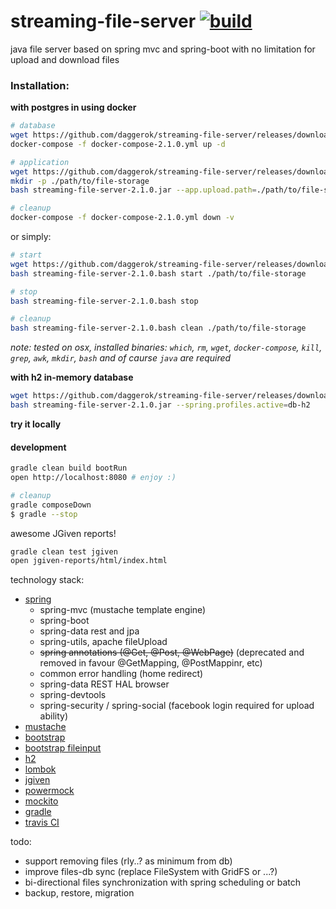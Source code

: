 streaming-file-server [![build](https://travis-ci.org/daggerok/streaming-file-server.svg?branch=master)](https://travis-ci.org/daggerok/streaming-file-server)
=====================

java file server based on spring mvc and spring-boot with no limitation for upload and download files

### Installation:

**with postgres in using docker**

```bash
# database
wget https://github.com/daggerok/streaming-file-server/releases/download/2.1.0/docker-compose-2.1.0.yml
docker-compose -f docker-compose-2.1.0.yml up -d

# application
wget https://github.com/daggerok/streaming-file-server/releases/download/2.1.0/streaming-file-server-2.1.0.jar
mkdir -p ./path/to/file-storage
bash streaming-file-server-2.1.0.jar --app.upload.path=./path/to/file-storage

# cleanup
docker-compose -f docker-compose-2.1.0.yml down -v
```

or simply:

```bash
# start
wget https://github.com/daggerok/streaming-file-server/releases/download/2.1.0/streaming-file-server-2.1.0.bash
bash streaming-file-server-2.1.0.bash start ./path/to/file-storage

# stop
bash streaming-file-server-2.1.0.bash stop

# cleanup
bash streaming-file-server-2.1.0.bash clean ./path/to/file-storage
```

*note: tested on osx, installed binaries: `which`, `rm`, `wget`, `docker-compose`, `kill`, `grep`, `awk`, `mkdir`, `bash` and of caurse `java` are required*

**with h2 in-memory database**

```bash
wget https://github.com/daggerok/streaming-file-server/releases/download/2.1.0/streaming-file-server-2.1.0.jar
bash streaming-file-server-2.1.0.jar --spring.profiles.active=db-h2
```

**try it locally**

#### development

```sh
gradle clean build bootRun
open http://localhost:8080 # enjoy :)

# cleanup
gradle composeDown
$ gradle --stop
```

awesome JGiven reports!

```sh
gradle clean test jgiven
open jgiven-reports/html/index.html
```

technology stack:

- [spring](https://spring.io/)
  - spring-mvc (mustache template engine)
  - spring-boot
  - spring-data rest and jpa
  - spring-utils, apache fileUpload
  - ~~spring annotations (@Get, @Post, @WebPage)~~ (deprecated and removed in favour @GetMapping, @PostMappinr, etc)
  - common error handling (home redirect)
  - spring-data REST HAL browser
  - spring-devtools
  - spring-security / spring-social (facebook login required for upload ability)
- [mustache](http://mustache.github.io/)
- [bootstrap](http://getbootstrap.com/)
- [bootstrap fileinput](http://plugins.krajee.com/file-input)
- [h2](http://www.h2database.com/html/cheatSheet.html)
- [lombok](https://projectlombok.org/)
- [jgiven](http://jgiven.org/)
- [powermock](https://github.com/jayway/powermock/wiki)
- [mockito](http://mockito.org/)
- [gradle](http://gradle.org/)
- [travis CI](https://travis-ci.org/)

todo:

- support removing files (rly..? as minimum from db)
- improve files-db sync (replace FileSystem with GridFS or ...?)
- bi-directional files synchronization with spring scheduling or batch
- backup, restore, migration
